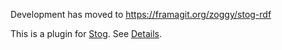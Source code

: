 Development has moved to https://framagit.org/zoggy/stog-rdf

This is a plugin for [Stog](http://zoggy.github.com/stog/).
See [Details](http://zoggy.github.com/stog/plugins/rdf.html).
